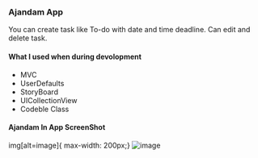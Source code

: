 ### Ajandam App

You can create task like To-do with date and time deadline.
Can edit and delete task.
#### What I used when during devolopment
- MVC
- UserDefaults
- StoryBoard
- UICollectionView
- Codeble Class

#### Ajandam In App ScreenShot
img[alt=image]{
max-width: 200px;}
![image](https://github.com/yigitbstnci/Ajandam/assets/120344683/ae8c4066-fcb6-4450-b617-3a26904263f8)



